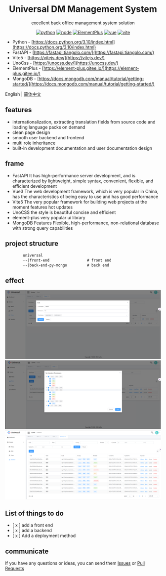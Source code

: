 <div align="center"><h1>Universal DM Management System</h1></div>

<div align="center">

excellent back office management system solution

[![python](https://img.shields.io/badge/python-3.10.x-blue.svg?style=flat-square)](https://docs.python.org/3.10/index.html)
[![node](https://img.shields.io/badge/node-20.x.x-orange.svg?style=flat-square)](https://nodejs.org/en)
[![ElementPlus](https://img.shields.io/badge/ElementPlus-2.5.x-brightgreen.svg?style=flat-square)](https://element-plus.gitee.io/)
[![vue](https://img.shields.io/badge/vue-3.x-orange.svg?style=flat-square)](https://vuejs.org/)
[![vite](https://img.shields.io/badge/vite-5.x-orange.svg?style=flat-square)](https://2x.antdv.com/docs/vue/introduce)

</div>

- Python - [https://docs.python.org/3.10/index.html](https://docs.python.org/3.10/index.html)
- FastAPI - [https://fastapi.tiangolo.com/](https://fastapi.tiangolo.com/)
- Vite5 - [https://vitejs.dev/](https://vitejs.dev/)
- UnoCss - [https://unocss.dev/](https://unocss.dev/)
- ElementPlus - [https://element-plus.gitee.io/](https://element-plus.gitee.io/)
- MongoDB - [https://docs.mongodb.com/manual/tutorial/getting-started/](https://docs.mongodb.com/manual/tutorial/getting-started/)

 
English | [简体中文](./README-zh_CN.md)

## features

- internationalization, extracting translation fields from source code and loading language packs on demand
- clean page design
- smooth user backend and frontend
- multi role inheritance
- built-in development documentation and user documentation design

## frame

 - FastAPI It has high-performance server development, and is characterized by lightweight, simple syntax, convenient, flexible, and efficient development
 - Vue3 The web development framework, which is very popular in China, has the characteristics of being easy to use and has good performance
 - Vite5 The very popular framework for building web projects at the moment features hot updates
 - UnoCSS the style is beautiful concise and efficient
 - element-plus very popular ui library
 - MongoDB Features Flexible, high-performance, non-relational database with strong query capabilities
 
## project structure  

```
        universal  
        --|front-end                 # front end
        --|back-end-py-mongo         # back end
```

## effect
![1.png](docs/resource/1.png)
![2.png](docs/resource/2.png)
![3.png](docs/resource/3.png)

## List of things to do


- [ x ] add a front end
- [ x ] add a backend
- [ x ] Add a deployment method

## communicate

If you have any questions or ideas, you can send them [Issues]() or [Pull Requests]()
